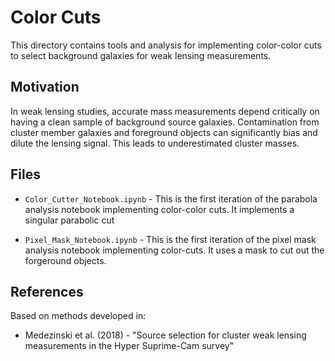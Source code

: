 # Color Cuts

This directory contains tools and analysis for implementing color-color cuts to select background galaxies for weak lensing measurements.

## Motivation

In weak lensing studies, accurate mass measurements depend critically on having a clean sample of background source galaxies. 
Contamination from cluster member galaxies and foreground objects can significantly bias and dilute the lensing signal. 
This leads to underestimated cluster masses.  

## Files
- `Color_Cutter_Notebook.ipynb` - This is the first iteration of the parabola analysis notebook implementing color-color cuts. It implements a singular parabolic cut

- `Pixel_Mask_Notebook.ipynb` - This is the first iteration of the pixel mask analysis notebook implementing color-cuts. It uses a mask to cut out the forgeround objects. 

## References

Based on methods developed in:
- Medezinski et al. (2018) - "Source selection for cluster weak lensing measurements in the Hyper Suprime-Cam survey"
